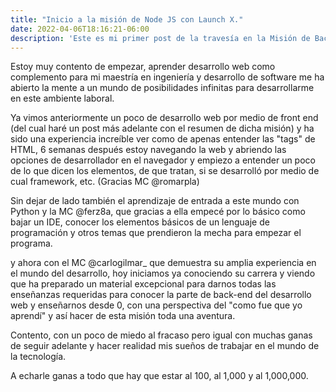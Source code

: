 ```yaml
---
title: "Inicio a la misión de Node JS con Launch X."
date: 2022-04-06T18:16:21-06:00
description: 'Este es mi primer post de la travesía en la Misión de Backend con Node JS de Launch X.'
---
```


Estoy muy contento de empezar, aprender desarrollo web como complemento para mi maestría en ingeniería y desarrollo de software me ha abierto la mente a un mundo de posibilidades infinitas para desarrollarme en este ambiente laboral.

Ya vimos anteriormente un poco de desarrollo web por medio de front end (del cual haré un post más adelante con el resumen de dicha misión) y ha sido una experiencia increíble ver como de apenas entender las "tags" de HTML, 6 semanas después estoy navegando la web y abriendo las opciones de desarrollador en el navegador y empiezo a entender un poco de lo que dicen los elementos, de que tratan, si se desarrolló por medio de cual framework, etc. (Gracias MC @romarpla)

Sin dejar de lado también el aprendizaje de entrada a este mundo con Python y la MC @ferz8a, que gracias a ella empecé por lo básico como bajar un IDE, conocer los elementos básicos de un lenguaje de programación y otros temas que prendieron la mecha para empezar el programa.

y ahora con el MC @carlogilmar_ que demuestra su amplia experiencia en el mundo del desarrollo, hoy iniciamos ya conociendo su carrera y viendo que ha preparado un material excepcional para darnos todas las enseñanzas requeridas para conocer la parte de back-end del desarrollo web y enseñarnos desde 0, con una perspectiva del "como fue que yo aprendí" y así hacer de esta misión toda una aventura.

Contento, con un poco de miedo al fracaso pero igual con muchas ganas de seguir adelante y hacer realidad mis sueños de trabajar en el mundo de la tecnología.

A echarle ganas a todo que hay que estar al 100, al 1,000 y al 1,000,000.
